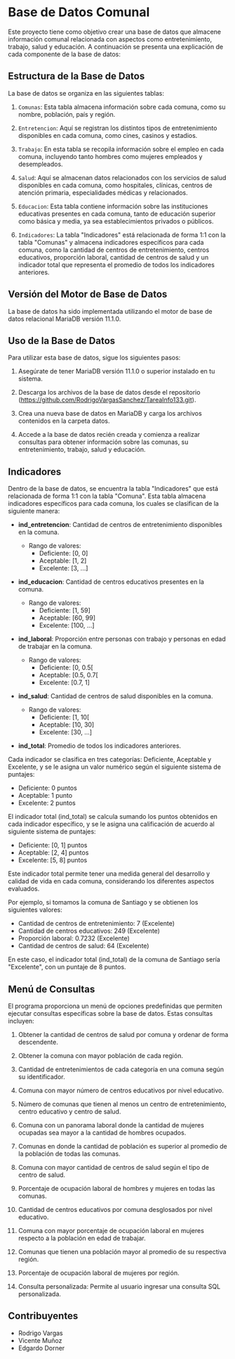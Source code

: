 # Base de Datos Comunal

Este proyecto tiene como objetivo crear una base de datos que almacene información comunal relacionada con aspectos como entretenimiento, trabajo, salud y educación. A continuación se presenta una explicación de cada componente de la base de datos:

## Estructura de la Base de Datos

La base de datos se organiza en las siguientes tablas:

1. `Comunas`: Esta tabla almacena información sobre cada comuna, como su nombre, población, país y región.

2. `Entretencion`: Aquí se registran los distintos tipos de entretenimiento disponibles en cada comuna, como cines, casinos y estadios.

3. `Trabajo`: En esta tabla se recopila información sobre el empleo en cada comuna, incluyendo tanto hombres como mujeres empleados y desempleados.

4. `Salud`: Aquí se almacenan datos relacionados con los servicios de salud disponibles en cada comuna, como hospitales, clínicas, centros de atención primaria, especialidades médicas y relacionados.

5. `Educacion`: Esta tabla contiene información sobre las instituciones educativas presentes en cada comuna, tanto de educación superior como básica y media, ya sea establecimientos privados o públicos.

6. `Indicadores`: La tabla "Indicadores" está relacionada de forma 1:1 con la tabla "Comunas" y almacena indicadores específicos para cada comuna, como la cantidad de centros de entretenimiento, centros educativos, proporción laboral, cantidad de centros de salud y un indicador total que representa el promedio de todos los indicadores anteriores.

## Versión del Motor de Base de Datos

La base de datos ha sido implementada utilizando el motor de base de datos relacional MariaDB versión 11.1.0.

## Uso de la Base de Datos

Para utilizar esta base de datos, sigue los siguientes pasos:

1. Asegúrate de tener MariaDB versión 11.1.0 o superior instalado en tu sistema.

2. Descarga los archivos de la base de datos desde el repositorio (https://github.com/RodrigoVargasSanchez/TareaInfo133.git).

3. Crea una nueva base de datos en MariaDB y carga los archivos contenidos en la carpeta datos.

4. Accede a la base de datos recién creada y comienza a realizar consultas para obtener información sobre las comunas, su entretenimiento, trabajo, salud y educación.

## Indicadores

Dentro de la base de datos, se encuentra la tabla "Indicadores" que está relacionada de forma 1:1 con la tabla "Comuna". Esta tabla almacena indicadores específicos para cada comuna, los cuales se clasifican de la siguiente manera:

- **ind_entretencion**: Cantidad de centros de entretenimiento disponibles en la comuna.
  - Rango de valores:
    - Deficiente: [0, 0]
    - Aceptable: [1, 2]
    - Excelente: [3, ...]

- **ind_educacion**: Cantidad de centros educativos presentes en la comuna.
  - Rango de valores:
    - Deficiente: [1, 59]
    - Aceptable: [60, 99]
    - Excelente: [100, ...]

- **ind_laboral**: Proporción entre personas con trabajo y personas en edad de trabajar en la comuna.
  - Rango de valores:
    - Deficiente: [0, 0.5[
    - Aceptable: [0.5, 0.7[
    - Excelente: [0.7, 1]

- **ind_salud**: Cantidad de centros de salud disponibles en la comuna.
  - Rango de valores:
    - Deficiente: [1, 10[
    - Aceptable: [10, 30]
    - Excelente: [30, ...]

- **ind_total**: Promedio de todos los indicadores anteriores.

Cada indicador se clasifica en tres categorías: Deficiente, Aceptable y Excelente, y se le asigna un valor numérico según el siguiente sistema de puntajes:

- Deficiente: 0 puntos
- Aceptable: 1 punto
- Excelente: 2 puntos

El indicador total (ind_total) se calcula sumando los puntos obtenidos en cada indicador específico, y se le asigna una calificación de acuerdo al siguiente sistema de puntajes:

- Deficiente: [0, 1] puntos
- Aceptable: [2, 4] puntos
- Excelente: [5, 8] puntos

Este indicador total permite tener una medida general del desarrollo y calidad de vida en cada comuna, considerando los diferentes aspectos evaluados.

Por ejemplo, si tomamos la comuna de Santiago y se obtienen los siguientes valores:

- Cantidad de centros de entretenimiento: 7 (Excelente)
- Cantidad de centros educativos: 249 (Excelente)
- Proporción laboral: 0.7232 (Excelente)
- Cantidad de centros de salud: 64 (Excelente)

En este caso, el indicador total (ind_total) de la comuna de Santiago sería "Excelente", con un puntaje de 8 puntos.



## Menú de Consultas

El programa proporciona un menú de opciones predefinidas que permiten ejecutar consultas específicas sobre la base de datos. Estas consultas incluyen:

1. Obtener la cantidad de centros de salud por comuna y ordenar de forma descendente.

2. Obtener la comuna con mayor población de cada región.

3. Cantidad de entretenimientos de cada categoría en una comuna según su identificador.

4. Comuna con mayor número de centros educativos por nivel educativo.

5. Número de comunas que tienen al menos un centro de entretenimiento, centro educativo y centro de salud.

6. Comuna con un panorama laboral donde la cantidad de mujeres ocupadas sea mayor a la cantidad de hombres ocupados.

7. Comunas en donde la cantidad de población es superior al promedio de la población de todas las comunas.

8. Comuna con mayor cantidad de centros de salud según el tipo de centro de salud.

9. Porcentaje de ocupación laboral de hombres y mujeres en todas las comunas.

10. Cantidad de centros educativos por comuna desglosados por nivel educativo.

11. Comuna con mayor porcentaje de ocupación laboral en mujeres respecto a la población en edad de trabajar.

12. Comunas que tienen una población mayor al promedio de su respectiva región.

13. Porcentaje de ocupación laboral de mujeres por región.

14. Consulta personalizada: Permite al usuario ingresar una consulta SQL personalizada.

## Contribuyentes

- Rodrigo Vargas
- Vicente Muñoz
- Edgardo Dorner
